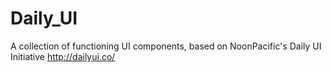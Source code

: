# Daily_UI
A collection of functioning UI components, based on NoonPacific's Daily UI Initiative http://dailyui.co/
